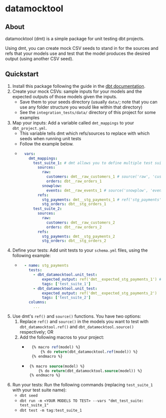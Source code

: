 # datamocktool

## About
datamocktool (dmt) is a simple package for unit testing dbt projects.

Using dmt, you can create mock CSV seeds to stand in for the sources and refs that your models use
and test that the model produces the desired output (using another CSV seed).

## Quickstart
1. Install this package following the guide in the [dbt documentation](https://docs.getdbt.com/docs/building-a-dbt-project/package-management).
2. Create your mock CSVs: sample inputs for your models and the expected outputs of those models given the inputs.
    * Save them to your seeds directory (usually `data/`; note that you can use any folder structure you would like within that directory)
    * See the `integration_tests/data/` directory of this project for some examples
3. Map your inputs: Add a variable called `dmt_mappings` to your `dbt_project.yml`. 
    * This variable tells dmt which refs/sources to replace with which seeds when running unit tests
    * Follow the example below.
    * ```yaml
        vars:
          dmt_mappings:
            test_suite_1: # dmt allows you to define multiple test suites so that you can define multiple tests for the same model
              sources:
                raw:
                  customers: dmt__raw_customers_1 # source('raw', 'customers') becomes ref('dmt__raw_customers_1')
                  orders: dbt__raw_orders_1
                snowplow:
                  events: dmt__raw_events_1 # source('snowplow', 'events') becomes ref('dmt__raw_events_1')
              refs:
                stg_payments: dmt__stg_payments_1 # ref('stg_payments') becomes ref('dmt__stg_payments_1')
                stg_orders: dbt__stg_orders_1
            test_suite_2:
              sources:
                raw:
                  customers: dmt__raw_customers_2
                  orders: dbt__raw_orders_2
              refs:
                stg_payments: dmt__stg_payments_2
                stg_orders: dbt__stg_orders_2
4. Define your tests: Add unit tests to your `schema.yml` files, using the following example: 
    * ```yaml
        - name: stg_payments
          tests:
            - dbt_datamocktool.unit_test:
                expected_output: ref('dmt__expected_stg_payments_1') # this is a seed
                tags: ['test_suite_1']
            - dbt_datamocktool.unit_test:
                expected_output: ref('dmt__expected_stg_payments_2')
                tags: ['test_suite_2']
          columns:
            ...
5. Use dmt's `ref()` and `source()` functions. You have two options:
    1. Replace `ref()` and `source()` in the models you want to test with `dbt_datamocktool.ref()` and `dbt_datamocktool.source()` respectively; OR
    2. Add the following macros to your project:
        * ```sql
            {% macro ref(model) %}
                {% do return(dbt_datamocktool.ref(model)) %}
            {% endmacro %}
        *  ```sql
            {% macro source(model) %}
                {% do return(dbt_datamocktool.source(model)) %}
            {% endmacro %}
5. Run your tests: Run the following commands (replacing `test_suite_1` with your test suite name): 
    * `dbt seed`
    * `dbt run -m <YOUR MODELS TO TEST> --vars "dmt_test_suite: test_suite_1"`
    * `dbt test -m tag:test_suite_1`
        